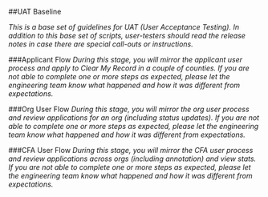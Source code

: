 ##UAT Baseline

*This is a base set of guidelines for UAT (User Acceptance Testing). In addition to this base set of scripts, user-testers should read the release notes in case there are special call-outs or instructions.*


###Applicant Flow
*During this stage, you will mirror the applicant user process and apply to Clear My Record in a couple of counties. If you are not able to complete one or more steps as expected, please let the engineering team know what happened and how it was different from expectations.*

###Org User Flow
*During this stage, you will mirror the org user process and review applications for an org (including status updates). If you are not able to complete one or more steps as expected, please let the engineering team know what happened and how it was different from expectations.*

###CFA User Flow
*During this stage, you will mirror the CFA user process and review applications across orgs (including annotation) and view stats. If you are not able to complete one or more steps as expected, please let the engineering team know what happened and how it was different from expectations.*